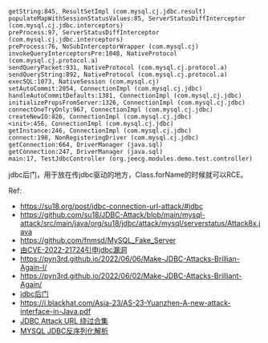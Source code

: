 
```
getString:845, ResultSetImpl (com.mysql.cj.jdbc.result)
populateMapWithSessionStatusValues:85, ServerStatusDiffInterceptor (com.mysql.cj.jdbc.interceptors)
preProcess:97, ServerStatusDiffInterceptor (com.mysql.cj.jdbc.interceptors)
preProcess:76, NoSubInterceptorWrapper (com.mysql.cj)
invokeQueryInterceptorsPre:1048, NativeProtocol (com.mysql.cj.protocol.a)
sendQueryPacket:931, NativeProtocol (com.mysql.cj.protocol.a)
sendQueryString:892, NativeProtocol (com.mysql.cj.protocol.a)
execSQL:1073, NativeSession (com.mysql.cj)
setAutoCommit:2054, ConnectionImpl (com.mysql.cj.jdbc)
handleAutoCommitDefaults:1381, ConnectionImpl (com.mysql.cj.jdbc)
initializePropsFromServer:1326, ConnectionImpl (com.mysql.cj.jdbc)
connectOneTryOnly:967, ConnectionImpl (com.mysql.cj.jdbc)
createNewIO:826, ConnectionImpl (com.mysql.cj.jdbc)
<init>:456, ConnectionImpl (com.mysql.cj.jdbc)
getInstance:246, ConnectionImpl (com.mysql.cj.jdbc)
connect:198, NonRegisteringDriver (com.mysql.cj.jdbc)
getConnection:664, DriverManager (java.sql)
getConnection:247, DriverManager (java.sql)
main:17, TestJdbcController (org.jeecg.modules.demo.test.controller)
```

jdbc后门，用于放在传jdbc驱动的地方，Class.forName的时候就可以RCE。

Ref:
- https://su18.org/post/jdbc-connection-url-attack/#jdbc
- https://github.com/su18/JDBC-Attack/blob/main/mysql-attack/src/main/java/org/su18/jdbc/attack/mysql/serverstatus/Attack8x.java
- https://github.com/fnmsd/MySQL_Fake_Server
- [由CVE-2022-21724引申jdbc漏洞](https://mp.weixin.qq.com/s/pYWbpyW8DHXGvqsJurbc6A)
- https://pyn3rd.github.io/2022/06/06/Make-JDBC-Attacks-Brillian-Again-I/
- https://pyn3rd.github.io/2022/06/02/Make-JDBC-Attacks-Brilliant-Again/
- [jdbc后门](https://github.com/airman604/jdbc-backdoor)
- https://i.blackhat.com/Asia-23/AS-23-Yuanzhen-A-new-attack-interface-in-Java.pdf
- [JDBC Attack URL 绕过合集](https://mp.weixin.qq.com/s/lmoWKK41ZQzZOh-P26VUng)
- [MYSQL JDBC反序列化解析](https://tttang.com/archive/1877/)
